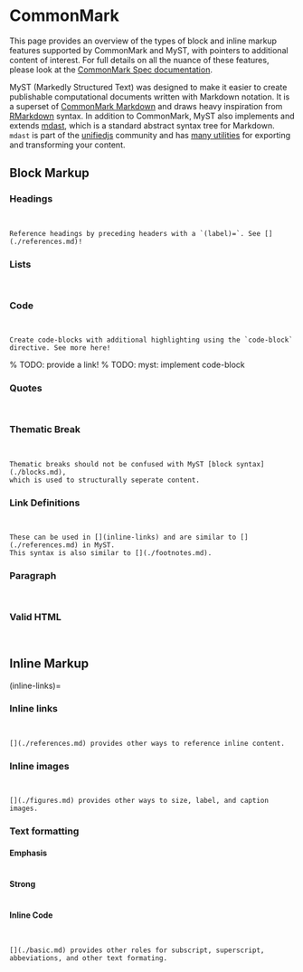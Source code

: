 # CommonMark

This page provides an overview of the types of block and inline markup features supported by CommonMark and MyST, with pointers to additional content of interest. For full details on all the nuance of these features, please look at the [CommonMark Spec documentation](https://spec.commonmark.org/).

MyST (Markedly Structured Text) was designed to make it easier to create publishable computational documents written with Markdown notation. It is a superset of [CommonMark Markdown](https://commonmark.org/) and draws heavy inspiration from [RMarkdown](https://rmarkdown.rstudio.com/) syntax. In addition to CommonMark, MyST also implements and extends [mdast](https://github.com/syntax-tree/mdast), which is a standard abstract syntax tree for Markdown. `mdast` is part of the [unifiedjs](https://unifiedjs.com) community and has [many utilities](https://unifiedjs.com/explore/keyword/mdast/) for exporting and transforming your content.

## Block Markup

### Headings

```{include} ../nodes/heading.md

```

```{include} ../examples/heading.md

```

```{seealso}
Reference headings by preceding headers with a `(label)=`. See [](./references.md)!
```

### Lists

```{include} ../nodes/list.md

```

```{include} ../examples/list.md

```

### Code

```{include} ../nodes/code.md

```

```{include} ../examples/code.md

```

```{seealso}
Create code-blocks with additional highlighting using the `code-block` directive. See more here!
```

% TODO: provide a link!
% TODO: myst: implement code-block

### Quotes

```{include} ../nodes/quote.md

```

```{include} ../examples/quote.md

```

### Thematic Break

```{include} ../nodes/break.md

```

```{include} ../examples/break.md

```

```{seealso}
Thematic breaks should not be confused with MyST [block syntax](./blocks.md),
which is used to structurally seperate content.
```

### Link Definitions

```{include} ../nodes/definition.md

```

```{include} ../examples/definition.md

```

```{seealso}
These can be used in [](inline-links) and are similar to [](./references.md) in MyST.
This syntax is also similar to [](./footnotes.md).
```

### Paragraph

```{include} ../nodes/paragraph.md

```

```{include} ../examples/paragraph.md

```

### Valid HTML

```{include} ../nodes/html.md

```

```{include} ../examples/html.md

```

## Inline Markup

(inline-links)=

### Inline links

```{include} ../nodes/link.md

```

```{include} ../examples/link.md

```

```{seealso}
[](./references.md) provides other ways to reference inline content.
```

### Inline images

```{include} ../nodes/image.md

```

```{include} ../examples/image.md

```

```{seealso}
[](./figures.md) provides other ways to size, label, and caption images.
```

### Text formatting

#### Emphasis

```{include} ../nodes/emphasis.md

```

#### Strong

```{include} ../nodes/strong.md

```

#### Inline Code

```{include} ../nodes/inlinecode.md

```

```{include} ../examples/formatting.md

```

```{seealso}
[](./basic.md) provides other roles for subscript, superscript, abbeviations, and other text formating.
```
